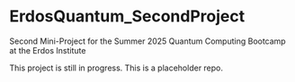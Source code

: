 # ErdosQuantum_SecondProject
Second Mini-Project for the Summer 2025 Quantum Computing Bootcamp at the Erdos Institute


This project is still in progress. This is a placeholder repo.
